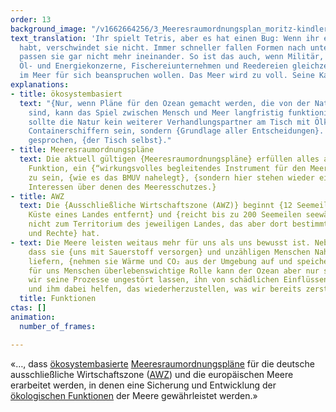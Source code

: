 ```yaml
---
order: 13
background_image: "/v1662664256/3_Meeresraumordnungsplan_moritz-kindler-unsplash_dblkkt_duzsem.jpg"
text_translation: 'Ihr spielt Tetris, aber es hat einen Bug: Wenn ihr eine Reihe gefüllt
  habt, verschwindet sie nicht. Immer schneller fallen Formen nach unten. Und plötzlich
  passen sie gar nicht mehr ineinander. So ist das auch, wenn Militär, Rohstoff-,
  Öl- und Energiekonzerne, Fischereiunternehmen und Reedereien gleichzeitig eine Fläche
  im Meer für sich beanspruchen wollen. Das Meer wird zu voll. Seine Kapazitäten gesprengt.'
explanations:
- title: ökosystembasiert
  text: "{Nur, wenn Pläne für den Ozean gemacht werden, die von der Natur aus gedacht
    sind, kann das Spiel zwischen Mensch und Meer langfristig funktionieren.} Dafür
    sollte die Natur kein weiterer Verhandlungspartner am Tisch mit Ölkonzernen und
    Containerschiffern sein, sondern {Grundlage aller Entscheidungen}. Oder bildlich
    gesprochen, {der Tisch selbst}."
- title: Meeresraumordnungspläne
  text: Die aktuell gültigen {Meeresraumordnungspläne} erfüllen alles andere als ihre
    Funktion, ein {“wirkungsvolles begleitendes Instrument für den Meeresnaturschutz”}
    zu sein, {wie es das BMUV nahelegt}, {sondern hier stehen wieder einmal die wirtschaftlichen
    Interessen über denen des Meeresschutzes.}
- title: AWZ
  text: Die {Ausschließliche Wirtschaftszone (AWZ)} beginnt {12 Seemeilen von der
    Küste eines Landes entfernt} und {reicht bis zu 200 Seemeilen seewärts}. Sie gehört
    nicht zum Territorium des jeweiligen Landes, das aber dort bestimmte {Pflichten
    und Rechte} hat.
- text: Die Meere leisten weitaus mehr für uns als uns bewusst ist. Neben der Tatsache,
    dass sie {uns mit Sauerstoff versorgen} und unzähligen Menschen Nahrung und Rohstoffe
    liefern, {nehmen sie Wärme und CO₂ aus der Umgebung auf und speichern sie}. Diese
    für uns Menschen überlebenswichtige Rolle kann der Ozean aber nur spielen, wenn
    wir seine Prozesse ungestört lassen, ihn von schädlichen Einflüssen verschonen
    und ihm dabei helfen, das wiederherzustellen, was wir bereits zerstört haben.
  title: Funktionen
ctas: []
animation:
  number_of_frames: 

---
```

«…, dass [ökosystembasierte](# "ökosystembasiert") [Meeres­raumordnungspläne](# "Meeresraumordnungspläne") für die deutsche ausschließliche Wirtschaftszone ([AWZ](# "AWZ")) und die europäischen Meere erarbeitet werden, in denen eine Sicherung und Entwicklung der [ökologischen Funktionen](# "Funktionen") der Meere gewährleistet werden.»